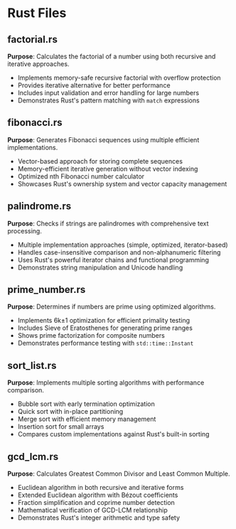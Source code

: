 # Rust Files

## factorial.rs
**Purpose**: Calculates the factorial of a number using both recursive and iterative approaches.
- Implements memory-safe recursive factorial with overflow protection
- Provides iterative alternative for better performance
- Includes input validation and error handling for large numbers
- Demonstrates Rust's pattern matching with `match` expressions

## fibonacci.rs
**Purpose**: Generates Fibonacci sequences using multiple efficient implementations.
- Vector-based approach for storing complete sequences
- Memory-efficient iterative generation without vector indexing
- Optimized nth Fibonacci number calculator
- Showcases Rust's ownership system and vector capacity management

## palindrome.rs
**Purpose**: Checks if strings are palindromes with comprehensive text processing.
- Multiple implementation approaches (simple, optimized, iterator-based)
- Handles case-insensitive comparison and non-alphanumeric filtering
- Uses Rust's powerful iterator chains and functional programming
- Demonstrates string manipulation and Unicode handling

## prime_number.rs
**Purpose**: Determines if numbers are prime using optimized algorithms.
- Implements 6k±1 optimization for efficient primality testing
- Includes Sieve of Eratosthenes for generating prime ranges
- Shows prime factorization for composite numbers
- Demonstrates performance testing with `std::time::Instant`

## sort_list.rs
**Purpose**: Implements multiple sorting algorithms with performance comparison.
- Bubble sort with early termination optimization
- Quick sort with in-place partitioning
- Merge sort with efficient memory management
- Insertion sort for small arrays
- Compares custom implementations against Rust's built-in sorting

## gcd_lcm.rs
**Purpose**: Calculates Greatest Common Divisor and Least Common Multiple.
- Euclidean algorithm in both recursive and iterative forms
- Extended Euclidean algorithm with Bézout coefficients
- Fraction simplification and coprime number detection
- Mathematical verification of GCD-LCM relationship
- Demonstrates Rust's integer arithmetic and type safety
